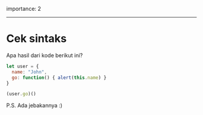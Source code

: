 importance: 2

---

# Cek sintaks

Apa hasil dari kode berikut ini?


```js no-beautify
let user = {
  name: "John",
  go: function() { alert(this.name) }
}

(user.go)()
```

P.S. Ada jebakannya :)
